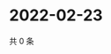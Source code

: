 # 2022-02-23

共 0 条

<!-- BEGIN WEIBO -->
<!-- 最后更新时间 Wed Feb 23 2022 14:17:48 GMT+0800 (China Standard Time) -->

<!-- END WEIBO -->
